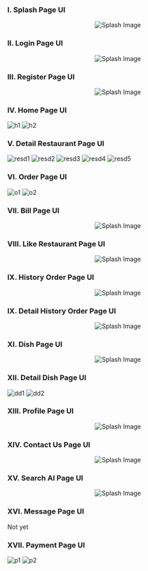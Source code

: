 ### I. Splash Page UI

<div align="center">
  <img src="https://github.com/vanvinh2k2/Capstone_2/assets/94769800/5c672703-28be-4ea0-9cd1-6cbf58d191e0" alt="Splash Image">
</div>

### II. Login Page UI

<div align="center">
  <img src="https://github.com/vanvinh2k2/Capstone_2/assets/94769800/18f7022e-b26d-41e9-8eec-d1e4ffed1547" alt="Splash Image">
</div>

### III. Register Page UI

<div align="center">
  <img src="https://github.com/vanvinh2k2/Capstone_2/assets/94769800/dfa29a92-2133-47da-a6c0-cf0296e02a7a" alt="Splash Image">
</div>

### IV. Home Page UI

![h1](https://github.com/vanvinh2k2/Capstone_2/assets/94769800/d00cd768-75fa-4c42-8ef8-bf7b28de6546)
![h2](https://github.com/vanvinh2k2/Capstone_2/assets/94769800/433c7df5-d589-4d53-9fe4-20a87dfcb19d)

### V. Detail Restaurant Page UI

![resd1](https://github.com/vanvinh2k2/Capstone_2/assets/94769800/6f78c566-2e38-48b9-aa27-f6765b321644)
![resd2](https://github.com/vanvinh2k2/Capstone_2/assets/94769800/74171eac-ac2a-4963-bb6f-ce5c997c2ab3)
![resd3](https://github.com/vanvinh2k2/Capstone_2/assets/94769800/2d8df711-2b6c-4bd2-aea3-e3f75613b63e)
![resd4](https://github.com/vanvinh2k2/Capstone_2/assets/94769800/5d4e2831-3957-4271-b18e-9ac6068e9670)
![resd5](https://github.com/vanvinh2k2/Capstone_2/assets/94769800/8b60f5cb-2cf5-4f9f-937c-2dec33cfa8b5)

### VI. Order Page UI

![o1](https://github.com/vanvinh2k2/Capstone_2/assets/94769800/0d39f0d6-d858-4e62-a4d5-3ff52e19ecc6)
![o2](https://github.com/vanvinh2k2/Capstone_2/assets/94769800/01b53512-106e-4881-8b5e-35fa73c7e19f)

### VII. Bill Page UI

<div align="center">
  <img src="https://github.com/vanvinh2k2/Capstone_2/assets/94769800/8d46c45f-362d-4f31-a003-fa63eafffa12" alt="Splash Image">
</div>

### VIII. Like Restaurant Page UI

<div align="center">
  <img src="https://github.com/vanvinh2k2/Capstone_2/assets/94769800/7d67f021-dc1f-4501-940c-75ea7c1e334c" alt="Splash Image">
</div>

### IX. History Order Page UI

<div align="center">
  <img src="https://github.com/vanvinh2k2/Capstone_2/assets/94769800/1232bf97-f2d2-4615-b599-a26dae69171f" alt="Splash Image">
</div>

### IX. Detail History Order Page UI

<div align="center">
  <img src="https://github.com/vanvinh2k2/Capstone_2/assets/94769800/23cb488c-f174-4bd5-a566-3065e43eb4b3" alt="Splash Image">
</div>

### XI. Dish Page UI

<div align="center">
  <img src="https://github.com/vanvinh2k2/Capstone_2/assets/94769800/7e49dfea-e376-4762-a93c-4d2fa43fd0e1" alt="Splash Image">
</div>

### XII. Detail Dish Page UI

![dd1](https://github.com/vanvinh2k2/Capstone_2/assets/94769800/5f130638-7626-4d8f-8a0f-7b07bcc3664a)
![dd2](https://github.com/vanvinh2k2/Capstone_2/assets/94769800/8162c5c2-9a79-4c12-b7be-d9e3a7dbec76)

### XIII. Profile Page UI

<div align="center">
  <img src="https://github.com/vanvinh2k2/Capstone_2/assets/94769800/219701d9-1c06-4f46-8b75-1e1a2a06ea11" alt="Splash Image">
</div>

### XIV. Contact Us Page UI

<div align="center">
  <img src="https://github.com/vanvinh2k2/Capstone_2/assets/94769800/f6d03d17-4e7a-461a-a8dc-6f71ad9a7074" alt="Splash Image">
</div>

### XV. Search AI Page UI

<div align="center">
  <img src="https://github.com/vanvinh2k2/Capstone_2/assets/94769800/d9cc43d2-95a4-4a58-87ef-b289dcca10ca" alt="Splash Image">
</div>

### XVI. Message Page UI

Not yet

### XVII. Payment Page UI

![p1](https://github.com/vanvinh2k2/Capstone_2/assets/94769800/2b7703ce-255e-4185-b85f-55d9d0c23e48)
![p2](https://github.com/vanvinh2k2/Capstone_2/assets/94769800/c34c71c1-f149-4b08-afbf-2601217f679a)


